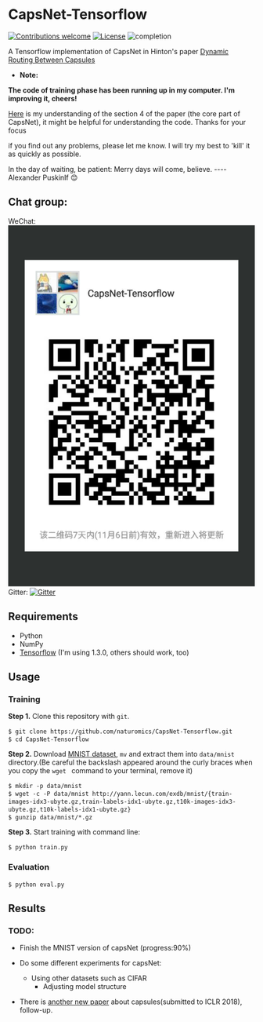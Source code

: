# CapsNet-Tensorflow

[![Contributions welcome](https://img.shields.io/badge/contributions-welcome-brightgreen.svg?style=plastic)](CONTRIBUTING.md)
[![License](https://img.shields.io/badge/license-Apache%202.0-blue.svg?style=plastic)](https://opensource.org/licenses/Apache-2.0)
![completion](https://img.shields.io/badge/completion%20state-90%25-blue.svg?style=plastic)

A Tensorflow implementation of CapsNet in Hinton's paper [Dynamic Routing Between Capsules](https://arxiv.org/abs/1710.09829)

- **Note:**

**The code of training phase has been running up in my computer. I'm improving it, cheers!**

[Here](https://zhihu.com/question/67287444/answer/251460831) is my understanding of the section 4 of the paper (the core part of CapsNet), it might be helpful for understanding the code. Thanks for your focus

if you find out any problems, please let me know. I will try my best to 'kill' it as quickly as possible.

In the day of waiting, be patient: Merry days will come, believe. ---- Alexander PuskinIf :blush:

## Chat group:
WeChat: ![wechat](imgs/wechat_group.jpg)
Gitter: [![Gitter](https://img.shields.io/gitter/room/nwjs/nw.js.svg?style=plastic)](https://gitter.im/CapsNet-Tensorflow/Lobby)

## Requirements
- Python
- NumPy
- [Tensorflow](https://github.com/tensorflow/tensorflow) (I'm using 1.3.0, others should work, too)

## Usage

### Training
**Step 1.** 
Clone this repository with ``git``.

```
$ git clone https://github.com/naturomics/CapsNet-Tensorflow.git
$ cd CapsNet-Tensorflow
```

**Step 2.** 
Download [MNIST dataset](http://yann.lecun.com/exdb/mnist/), ``mv`` and extract them into ``data/mnist`` directory.(Be careful the backslash appeared around the curly braces when you copy the ``wget `` command to your terminal, remove it)

```
$ mkdir -p data/mnist
$ wget -c -P data/mnist http://yann.lecun.com/exdb/mnist/{train-images-idx3-ubyte.gz,train-labels-idx1-ubyte.gz,t10k-images-idx3-ubyte.gz,t10k-labels-idx1-ubyte.gz}
$ gunzip data/mnist/*.gz
```

**Step 3.** 
Start training with command line:
```
$ python train.py
```

### Evaluation
```
$ python eval.py
```


## Results

### TODO:
- Finish the MNIST version of capsNet (progress:90%)
- Do some different experiments for capsNet:
  * Using other datasets such as CIFAR
	* Adjusting model structure

- There is [another new paper](https://openreview.net/pdf?id=HJWLfGWRb) about capsules(submitted to ICLR 2018), follow-up.
